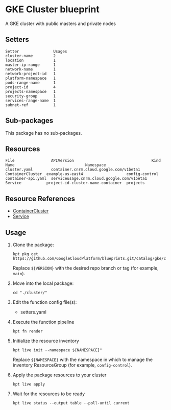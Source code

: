 # GKE Cluster blueprint

A GKE cluster with public masters and private nodes

## Setters

```
Setter               Usages
cluster-name         2
location             1
master-ip-range      1
network-name         1
network-project-id   1
platform-namespace   1
pods-range-name      1
project-id           4
projects-namespace   1
security-group       1
services-range-name  1
subnet-ref           1
```

## Sub-packages

This package has no sub-packages.

## Resources

```
File                APIVersion                                  Kind              Name                               Namespace
cluster.yaml        container.cnrm.cloud.google.com/v1beta1     ContainerCluster  example-us-east4                   config-control
container-api.yaml  serviceusage.cnrm.cloud.google.com/v1beta1  Service           project-id-cluster-name-container  projects
```

## Resource References

- [ContainerCluster](https://cloud.google.com/config-connector/docs/reference/resource-docs/container/containercluster)
- [Service](https://cloud.google.com/config-connector/docs/reference/resource-docs/serviceusage/service)

## Usage

1.  Clone the package:
    ```
    kpt pkg get https://github.com/GoogleCloudPlatform/blueprints.git/catalog/gke/cluster@${VERSION}
    ```
    Replace `${VERSION}` with the desired repo branch or tag
    (for example, `main`).

1.  Move into the local package:
    ```
    cd "./cluster/"
    ```

1.  Edit the function config file(s):
    - setters.yaml

1.  Execute the function pipeline
    ```
    kpt fn render
    ```

1.  Initialize the resource inventory
    ```
    kpt live init --namespace ${NAMESPACE}"
    ```
    Replace `${NAMESPACE}` with the namespace in which to manage
    the inventory ResourceGroup (for example, `config-control`).

1.  Apply the package resources to your cluster
    ```
    kpt live apply
    ```

1.  Wait for the resources to be ready
    ```
    kpt live status --output table --poll-until current
    ```

